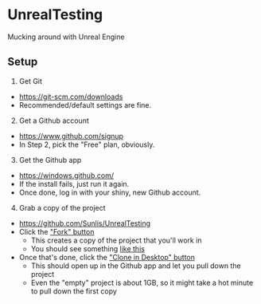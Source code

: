 # UnrealTesting
Mucking around with Unreal Engine

## Setup

1. Get Git  
 - https://git-scm.com/downloads
 - Recommended/default settings are fine.

2. Get a Github account  
 - https://www.github.com/signup  
 - In Step 2, pick the "Free" plan, obviously.

3. Get the Github app  
 - https://windows.github.com/  
 - If the install fails, just run it again.
 - Once done, log in with your shiny, new Github account.

4. Grab a copy of the project  
 - https://github.com/Sunlis/UnrealTesting
 - Click the ["Fork" button](http://i.imgur.com/yJ1xNy6.png)
   - This creates a copy of the project that you'll work in
   - You should see something [like this](http://i.imgur.com/J9qofTm.png)
 - Once that's done, click the ["Clone in Desktop" button](http://i.imgur.com/WJkEn9q.png)
   - This should open up in the Github app and let you pull down the project
   - Even the "empty" project is about 1GB, so it might take a hot minute to pull down the first copy
